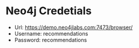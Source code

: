 # Neo4j Credetials

- Url: https://demo.neo4jlabs.com:7473/browser/
- Username: recommendations
- Password: recommendations
